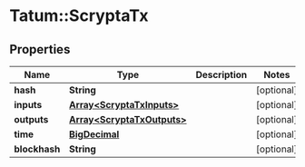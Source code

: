 # Tatum::ScryptaTx

## Properties
Name | Type | Description | Notes
------------ | ------------- | ------------- | -------------
**hash** | **String** |  | [optional] 
**inputs** | [**Array&lt;ScryptaTxInputs&gt;**](ScryptaTxInputs.md) |  | [optional] 
**outputs** | [**Array&lt;ScryptaTxOutputs&gt;**](ScryptaTxOutputs.md) |  | [optional] 
**time** | [**BigDecimal**](BigDecimal.md) |  | [optional] 
**blockhash** | **String** |  | [optional] 

